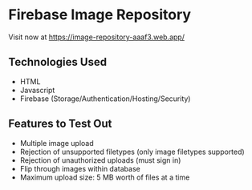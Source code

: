 # Firebase Image Repository

Visit now at https://image-repository-aaaf3.web.app/



## Technologies Used

- HTML
- Javascript
- Firebase (Storage/Authentication/Hosting/Security)



## Features to Test Out

- Multiple image upload
- Rejection of unsupported filetypes (only image filetypes supported)
- Rejection of unauthorized uploads (must sign in)
- Flip through images within database
- Maximum upload size: 5 MB worth of files at a time